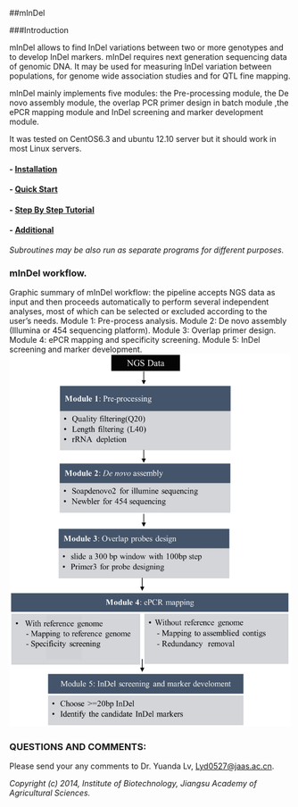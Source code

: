 ##mInDel

###Introduction

mInDel allows to find InDel variations between two or more genotypes and to develop InDel markers. mInDel requires next generation sequencing data of genomic DNA. It may be used for measuring InDel variation between populations, for genome wide association studies and for QTL fine mapping.

mInDel mainly implements five modules: the Pre-processing module, the De novo assembly module, the overlap PCR primer design in batch module ,the ePCR mapping module and InDel screening and marker development module. 

It was tested on CentOS6.3 and ubuntu 12.10 server but it should work in most Linux servers.

#### - [Installation](https://github.com/lyd0527/mInDel/blob/master/doc/Installation.md)
#### - [Quick Start](https://github.com/lyd0527/mInDel/blob/master/doc/Quick_start.md)
#### - [Step By Step Tutorial](https://github.com/lyd0527/mInDel/blob/master/doc/Step_by_step_tutorial.md) 
#### - [Additional](https://github.com/lyd0527/mInDel/blob/master/doc/Additional.md) 
*Subroutines may be also run as separate programs for different purposes.*

### mInDel workflow.
Graphic summary of mInDel workflow: the pipeline accepts NGS data as input and then proceeds automatically to perform several independent analyses, most of which can be selected or excluded according to the user’s needs. Module 1: Pre-process analysis. Module 2: De novo assembly (Illumina or 454 sequencing platform). Module 3: Overlap primer design. Module 4: ePCR mapping and specificity screening. Module 5: InDel screening and marker development.
![workflow](https://github.com/lyd0527/mInDel/blob/master/doc/workflow.png)


### QUESTIONS AND COMMENTS:
Please send your any comments to Dr. Yuanda Lv, Lyd0527@jaas.ac.cn.

*Copyright (c) 2014, Institute of Biotechnology, Jiangsu Academy of Agricultural Sciences.*
